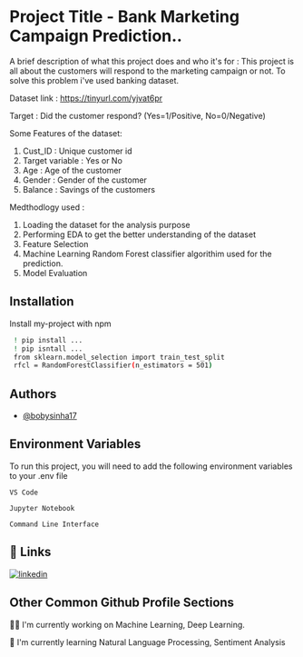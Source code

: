 
# Project Title - Bank Marketing Campaign Prediction..

A brief description of what this project does and who it's for : This project is all about the customers will respond to the marketing campaign or not. To solve this problem i've used banking dataset.

Dataset link : https://tinyurl.com/yjvat6pr

Target : Did the customer respond? (Yes=1/Positive, No=0/Negative)

Some Features of the dataset:
1. Cust_ID : Unique customer id 
2. Target variable : Yes or No
3. Age : Age of the customer
4. Gender : Gender of the customer
5. Balance : Savings of the customers


Medthodlogy used : 
1. Loading the dataset for the analysis purpose
2. Performing EDA to get the better understanding of the dataset
3. Feature Selection
4. Machine Learning Random Forest classifier algorithim used for the prediction.
5. Model Evaluation





## Installation

Install my-project with npm

```bash
 ! pip install ...
 ! pip isntall ...
 from sklearn.model_selection import train_test_split
 rfcl = RandomForestClassifier(n_estimators = 501)
```
    
## Authors

- [@bobysinha17](https://github.com/bobysinha17/Project---Marketing-campagn-Prediction)


## Environment Variables

To run this project, you will need to add the following environment variables to your .env file

`VS Code `

`Jupyter Notebook`

`Command Line Interface`


## 🔗 Links

[![linkedin](https://img.shields.io/badge/linkedin-0A66C2?style=for-the-badge&logo=linkedin&logoColor=white)](https://www.linkedin.com/in/bobysinha//)



## Other Common Github Profile Sections
👩‍💻 I'm currently working on Machine Learning, Deep Learning. 

🧠 I'm currently learning Natural Language Processing, Sentiment Analysis


